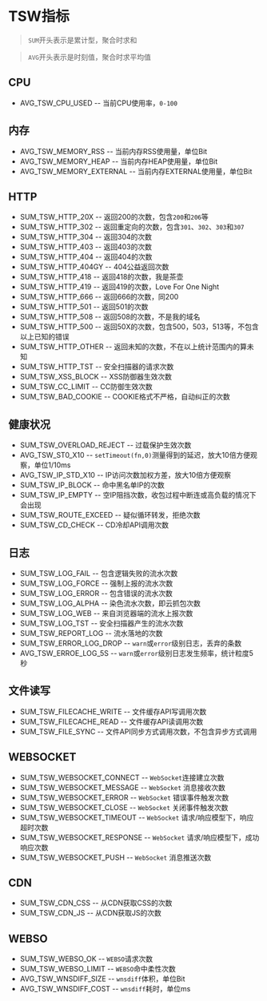 # TSW指标


> `SUM`开头表示是累计型，聚合时求和

> `AVG`开头表示是时刻值，聚合时求平均值

## CPU ##

- AVG_TSW_CPU_USED -- 当前CPU使用率，`0-100`

## 内存 ##

- AVG_TSW_MEMORY_RSS -- 当前内存RSS使用量，单位Bit
- AVG_TSW_MEMORY_HEAP -- 当前内存HEAP使用量，单位Bit
- AVG_TSW_MEMORY_EXTERNAL -- 当前内存EXTERNAL使用量，单位Bit

## HTTP

- SUM_TSW_HTTP_20X -- 返回200的次数，包含`200`和`206`等
- SUM_TSW_HTTP_302 -- 返回重定向的次数，包含`301`、`302`、`303`和`307`
- SUM_TSW_HTTP_304 -- 返回304的次数
- SUM_TSW_HTTP_403 -- 返回403的次数
- SUM_TSW_HTTP_404 -- 返回404的次数
- SUM_TSW_HTTP_404GY -- 404公益返回次数
- SUM_TSW_HTTP_418 -- 返回418的次数，我是茶壶
- SUM_TSW_HTTP_419 -- 返回419的次数，Love For One Night
- SUM_TSW_HTTP_666 -- 返回666的次数，同200
- SUM_TSW_HTTP_501 -- 返回501的次数
- SUM_TSW_HTTP_508 -- 返回508的次数，不是我的域名
- SUM_TSW_HTTP_500 -- 返回50X的次数，包含500，503，513等，不包含以上已知的错误
- SUM_TSW_HTTP_OTHER -- 返回未知的次数，不在以上统计范围内的算未知
- SUM_TSW_HTTP_TST -- 安全扫描器的请求次数
- SUM_TSW_XSS_BLOCK -- XSS防御器生效次数
- SUM_TSW_CC_LIMIT -- CC防御生效次数
- SUM_TSW_BAD_COOKIE -- COOKIE格式不严格，自动纠正的次数

## 健康状况

- SUM_TSW_OVERLOAD_REJECT -- 过载保护生效次数
- AVG_TSW_ST0_X10 -- `setTimeout(fn,0)`测量得到的延迟，放大10倍方便观察，单位1/10ms
- AVG_TSW_IP_STD_X10 -- IP访问次数加权方差，放大10倍方便观察
- SUM_TSW_IP_BLOCK -- 命中黑名单IP的次数
- SUM_TSW_IP_EMPTY -- 空IP阻挡次数，收包过程中断连或高负载的情况下会出现
- SUM_TSW_ROUTE_EXCEED -- 疑似循环转发，拒绝次数
- SUM_TSW_CD_CHECK -- CD冷却API调用次数

## 日志

- SUM_TSW_LOG_FAIL  -- 包含逻辑失败的流水次数
- SUM_TSW_LOG_FORCE -- 强制上报的流水次数
- SUM_TSW_LOG_ERROR -- 包含错误的流水次数
- SUM_TSW_LOG_ALPHA -- 染色流水次数，即云抓包次数
- SUM_TSW_LOG_WEB   -- 来自浏览器端的流水上报次数
- SUM_TSW_LOG_TST   -- 安全扫描器产生的流水次数
- SUM_TSW_REPORT_LOG -- 流水落地的次数
- SUM_TSW_ERROR_LOG_DROP -- `warn`或`error`级别日志，丢弃的条数
- AVG_TSW_ERROE_LOG_5S -- `warn`或`error`级别日志发生频率，统计粒度5秒


## 文件读写

- SUM_TSW_FILECACHE_WRITE -- 文件缓存API写调用次数
- SUM_TSW_FILECACHE_READ -- 文件缓存API读调用次数
- SUM_TSW_FILE_SYNC -- 文件API同步方式调用次数，不包含异步方式调用

## WEBSOCKET

- SUM_TSW_WEBSOCKET_CONNECT -- `WebSocket`连接建立次数
- SUM_TSW_WEBSOCKET_MESSAGE -- `WebSocket` 消息接收次数
- SUM_TSW_WEBSOCKET_ERROR -- `WebSocket` 错误事件触发次数
- SUM_TSW_WEBSOCKET_CLOSE -- `WebSocket` 关闭事件触发次数
- SUM_TSW_WEBSOCKET_TIMEOUT -- `WebSocket` 请求/响应模型下，响应超时次数
- SUM_TSW_WEBSOCKET_RESPONSE -- `WebSocket` 请求/响应模型下，成功响应次数
- SUM_TSW_WEBSOCKET_PUSH -- `WebSocket` 消息推送次数


## CDN
- SUM_TSW_CDN_CSS -- 从CDN获取CSS的次数
- SUM_TSW_CDN_JS -- 从CDN获取JS的次数

## WEBSO

- SUM_TSW_WEBSO_OK -- `WEBSO`请求次数
- SUM_TSW_WEBSO_LIMIT -- `WEBSO`命中柔性次数
- AVG_TSW_WNSDIFF_SIZE -- `wnsdiff`体积，单位Bit
- AVG_TSW_WNSDIFF_COST -- `wnsdiff`耗时，单位ms


